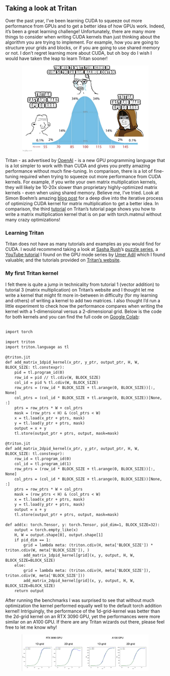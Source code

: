 ## Taking a look at Tritan

Over the past year, I’ve been learning CUDA to squeeze out more performance from GPUs and to get a better idea of how GPUs work. Indeed, it’s been a great learning challenge! Unfortunately, there are many more things to consider when writing CUDA kernels than just thinking about the algorithm you are trying to implement. For example, how you are going to structure your grids and blocks, or if you are going to use shared memory or not. I don’t regret learning more about CUDA, but oh boy do I wish I would have taken the leap to learn Tritan sooner!

<div align="center">
<img src="/docs/assets/gpu_meme.jpg" width="400" height="auto">
</div>

Tritan - as advertised by [OpenAI](https://openai.com/index/triton/) - is a new GPU programming language that is a lot simpler to work with than CUDA and gives you pretty amazing performance without much fine-tuning. In comparison, there is a lot of fine-tuning required when trying to squeeze out more performance from CUDA kernels. For example, if you write your own matrix multiplication kernels, they will likely be 10-20x slower than proprietary highly-optimized matrix kernels - even when using shared memory. Believe me, I’ve tried. Look at Simon Boehm’s amazing [blog post](https://siboehm.com/articles/22/CUDA-MMM) for a deep dive into the iterative process of optimizing CUDA kernel for matrix multiplication to get a better idea. In comparison, the third [tutorial](https://triton-lang.org/main/getting-started/tutorials/03-matrix-multiplication.html#sphx-glr-getting-started-tutorials-03-matrix-multiplication-py) on Tritan’s tutorial page shows you how to write a matrix multiplication kernel that is on par with torch.matmul without many crazy optimizations!

### Learning Tritan

Tritan does not have as many tutorials and examples as you would find for CUDA. I would recommend taking a look at [Sasha Rush](https://x.com/srush_nlp)’s [puzzle series](https://github.com/srush/Triton-Puzzles), a [YouTube tutorial](https://www.youtube.com/watch?v=DdTsX6DQk24) I found on the GPU mode series by [Umer Adil](https://x.com/UmerHAdil) which I found valuable; and the tutorials provided on [Tritan’s website](https://triton-lang.org/main/index.html).

### My first Tritan kernel

I felt there is quite a jump in technicality from tutorial 1 (vector addition) to tutorial 3 (matrix multiplication) on Tritan’s website and I thought let me write a kernel that might fit more in-between in difficulty (for my learning and others) of writing a kernel to add two matrices. I also thought I’d run a little experiment to check how the performance compares when writing the kernel with a 1-dimensional versus a 2-dimensional grid. Below is the code for both kernels and you can find the full code on [Google Colab](https://colab.research.google.com/drive/1gCwOXJA-qyv7cTtj61QYpIt03I3Rgii6?usp=sharing):

<pre><code class="language-python">
import torch

import triton
import triton.language as tl

@triton.jit
def add_matrix_1dpid_kernel(x_ptr, y_ptr, output_ptr, H, W, BLOCK_SIZE: tl.constexpr):
    pid = tl.program_id(0)
    row_id = pid // tl.cdiv(W, BLOCK_SIZE)
    col_id = pid % tl.cdiv(W, BLOCK_SIZE)
    row_ptrs = (row_id * BLOCK_SIZE + tl.arange(0, BLOCK_SIZE))[:, None]
    col_ptrs = (col_id * BLOCK_SIZE + tl.arange(0, BLOCK_SIZE))[None, :]
    ptrs = row_ptrs * W + col_ptrs
    mask = (row_ptrs < H) & (col_ptrs < W)
    x = tl.load(x_ptr + ptrs, mask)
    y = tl.load(y_ptr + ptrs, mask)
    output = x + y
    tl.store(output_ptr + ptrs, output, mask=mask)

@triton.jit
def add_matrix_2dpid_kernel(x_ptr, y_ptr, output_ptr, H, W, BLOCK_SIZE: tl.constexpr):
    row_id = tl.program_id(0)
    col_id = tl.program_id(1)
    row_ptrs = (row_id * BLOCK_SIZE + tl.arange(0, BLOCK_SIZE))[:, None]
    col_ptrs = (col_id * BLOCK_SIZE + tl.arange(0, BLOCK_SIZE))[None, :]
    ptrs = row_ptrs * W + col_ptrs
    mask = (row_ptrs < H) & (col_ptrs < W)
    x = tl.load(x_ptr + ptrs, mask)
    y = tl.load(y_ptr + ptrs, mask)
    output = x + y
    tl.store(output_ptr + ptrs, output, mask=mask)

def add(x: torch.Tensor, y: torch.Tensor, pid_dim=1, BLOCK_SIZE=32):
    output = torch.empty_like(x)
    H, W = output.shape[0], output.shape[1]
    if pid_dim == 1:
        grid = lambda meta: (triton.cdiv(H, meta['BLOCK_SIZE']) * triton.cdiv(W, meta['BLOCK_SIZE']), )
        add_matrix_1dpid_kernel[grid](x, y, output, H, W, BLOCK_SIZE=BLOCK_SIZE)
    else:
        grid = lambda meta: (triton.cdiv(H, meta['BLOCK_SIZE']), triton.cdiv(W, meta['BLOCK_SIZE']))
        add_matrix_2dpid_kernel[grid](x, y, output, H, W, BLOCK_SIZE=BLOCK_SIZE)
    return output
</code></pre>

After running the benchmarks I was surprised to see that without much optimization the kernel performed equally well to the default torch addition kernel! Intriguingly, the performance of the 1d-grid-kernel was better than the 2d-grid kernel on an RTX 3090 GPU, yet the performances were more similar on an A100 GPU. If there are any Tritan wizards out there, please feel free to let me know why!

<div align="center">
<img src="/docs/assets/kernel_performance.png" width="400" height="auto">
</div>
